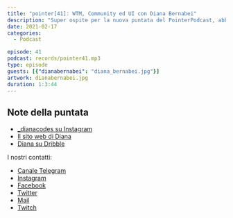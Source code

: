 ```yaml
---
title: "pointer[41]: WTM, Community ed UI con Diana Bernabei"
description: "Super ospite per la nuova puntata del PointerPodcast, abbiamo avuto il piacere di fare quattro chiacchiere con Diana Bernabei, sviluppatrice front-end e WTM Ambassador. Se volete approfondire il tema delle community, di come sono cambiate le conferenze con la pandemia, di personal branding e di user interface, non perdetevi questa nuova puntata."
date: 2021-02-17
categories:
  - Podcast

episode: 41
podcast: records/pointer41.mp3
type: episode
guests: [{"dianabernabei": "diana_bernabei.jpg"}]
artwork: dianabernabei.jpg
duration: 1:3:44
---
```



## Note della puntata

<!-- wp:list -->
<ul><li><a href="https://www.instagram.com/_dianacodes/">_dianacodes su Instagram</a></li><li><a href="https://www.dianabernabei.com">Il sito web di Diana</a></li><li><a href="https://dribbble.com/_dianacodes">Diana su Dribble</a></li></ul>
<!-- /wp:list -->


I nostri contatti:

- [Canale Telegram](https://t.me/PointerPodcast)
- [Instagram](https://www.instagram.com/pointerpodcast/)
- [Facebook](https://www.facebook.com/pointerPodcast/)
- [Twitter](https://twitter.com/PointerPodcast)
- [Mail](info@pointerpodcast.it)
- [Twitch](https://www.twitch.tv/pointerpodcast)


